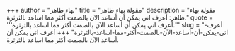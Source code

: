 +++
author = "بهاء طاهر"
title = "مقولة بهاء طاهر"
description = "مقولة بهاء طاهر: أعرف اني يمكن أن أساعد الآن بالصمت أكثر مما اساعد بالثرثرة."
quote = '''أعرف اني يمكن أن أساعد الآن بالصمت أكثر مما اساعد بالثرثرة.'''
slug = "أعرف-اني-يمكن-أن-أساعد-الآن-بالصمت-أكثر-مما-اساعد-بالثرثرة"
+++
أعرف اني يمكن أن أساعد الآن بالصمت أكثر مما اساعد بالثرثرة.
